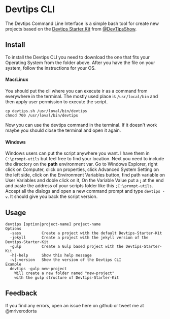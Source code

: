 # Devtips CLI
The Devtips Command Line Interface is a simple bash tool for create new projects based on the [Devtips Starter Kit](http://devtipsstarterkit.com) from [@DevTipsShow](https://twitter.com/DevTipsShow).

## Install
To install the Devtips CLI you need to download the one that fits your Operating System from the folder above. After you have the file on your system, follow the instructions for your OS.

#### Mac/Linux
You should put the cli where you can execute ir as a command from everywhere in the terminal. The mostly used place is `/usr/local/bin` and then apply user permission to execute the script.
```
cp devtips.sh /usr/loval/bin/devtips
chmod 700 /usr/loval/bin/devtips
```
Now you can use the devtips command in the terminal. If it doesn't work maybe you should close the terminal and open it again.

#### Windows
Windows users can put the script anywhere you want. I have them in `C:\prompt-utils` but feel free to find your location. Next you need to include the directory on the **path** environment var. Go to Windows Explorer, right click on Computer, click on properties, click Advanced System Setting on the left side, click on the Environment Variables button, find path variable on User Variables and doble click on it, On the Variable Value put a **;** at the end and paste the address of your scripts folder like this `;C:\prompt-utils`. Accept all the dialogs and open a new command prompt and type `devtips -v`. It should give you back the script version.

## Usage
```
devtips [option|project-name] project-name
Options
  -sass         Create a project with the default Devtips-Starter-Kit
  -jekyll       Create a project with the jekyll version of the Devtips-Starter-Kit
  -gulp         Create a Gulp based project with the Devtips-Starter-Kit
  -h|-help      Show this help message
  -v|-version   Show the version of the Devtips CLI
Example
  devtips -gulp new-project
    Will create a new folder named "new-project"
    with the gulp structure of Devtips-Starter-Kit
```

## Feedback
If you find any errors, open an issue here on github or tweet me at @mriverodorta
